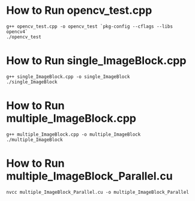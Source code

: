 # How to Run opencv_test.cpp

```
g++ opencv_test.cpp -o opencv_test `pkg-config --cflags --libs opencv4`
./opencv_test
```

# How to Run single_ImageBlock.cpp

```
g++ single_ImageBlock.cpp -o single_ImageBlock
./single_ImageBlock
```

# How to Run multiple_ImageBlock.cpp

```
g++ multiple_ImageBlock.cpp -o multiple_ImageBlock
./multiple_ImageBlock
```

# How to Run multiple_ImageBlock_Parallel.cu

```
nvcc multiple_ImageBlock_Parallel.cu -o multiple_ImageBlock_Parallel

```
